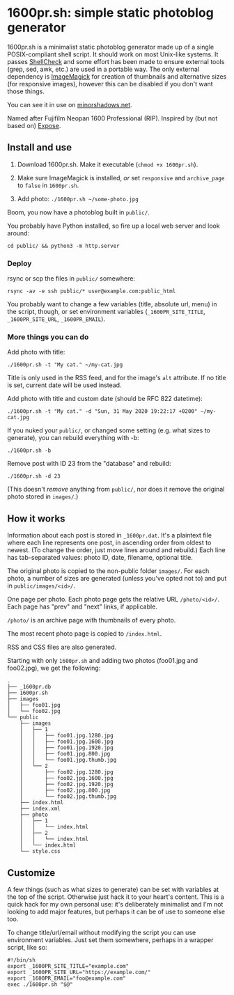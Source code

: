 1600pr.sh: simple static photoblog generator
============================================
1600pr.sh is a minimalist static photoblog generator made up of a single
POSIX-compliant shell script. It should work on most Unix-like systems. It passes
[ShellCheck](https://github.com/koalaman/shellcheck) and some effort has been
made to ensure external tools (grep, sed, awk, etc.) are used in a portable
way. The only external dependency is [ImageMagick](https://imagemagick.org)
for creation of thumbnails and alternative sizes (for responsive images),
however this can be disabled if you don't want those things.

You can see it in use on [minorshadows.net](https://minorshadows.net/).

Named after Fujifilm Neopan 1600 Professional (RIP). Inspired by (but not based
on) [Expose](https://github.com/Jack000/Expose).

Install and use
---------------
1. Download 1600pr.sh. Make it executable (`chmod +x 1600pr.sh`).

2. Make sure ImageMagick is installed, *or* set `responsive` and `archive_page`
to `false` in `1600pr.sh`.

3. Add photo: `./1600pr.sh ~/some-photo.jpg`

Boom, you now have a photoblog built in `public/`.

You probably have Python installed, so fire up a local web server and look around:

    cd public/ && python3 -m http.server

### Deploy

rsync or scp the files in `public/` somewhere:

    rsync -av -e ssh public/* user@example.com:public_html

You probably want to change a few variables (title, absolute url, menu) in
the script, though, or set environment variables (`_1600PR_SITE_TITLE`,
`_1600PR_SITE_URL`, `_1600PR_EMAIL`).

### More things you can do

Add photo with title:

    ./1600pr.sh -t "My cat." ~/my-cat.jpg

Title is only used in the RSS feed, and for the image's `alt` attribute. If no
title is set, current date will be used instead.

Add photo with title and custom date (should be RFC 822 datetime):

    ./1600pr.sh -t "My cat." -d "Sun, 31 May 2020 19:22:17 +0200" ~/my-cat.jpg

If you nuked your `public/`, or changed some setting (e.g. what sizes to generate),
you can rebuild everything with -b:

    ./1600pr.sh -b

Remove post with ID 23 from the "database" and rebuild:

    ./1600pr.sh -d 23

(This doesn't *remove* anything from `public/`, nor does it remove the
original photo stored in `images/`.)

How it works
------------
Information about each post is stored in `_1600pr.dat`. It's a plaintext file
where each line represents one post, in ascending order from oldest to newest.
(To change the order, just move lines around and rebuild.)
Each line has tab-separated values: photo ID, date, filename, optional title.

The original photo is copied to the non-public folder `images/`. For each photo,
a number of sizes are generated (unless you've opted not to) and put in
`public/images/<id>/`.

One page per photo. Each photo page gets the relative URL `/photo/<id>/`.
Each page has "prev" and "next" links, if applicable.

`/photo/` is an archive page with thumbnails of every photo.

The most recent photo page is copied to `/index.html`.

RSS and CSS files are also generated.

Starting with only `1600pr.sh` and adding two photos (foo01.jpg and foo02.jpg),
we get the following:

```
.
├── _1600pr.db
├── 1600pr.sh
├── images
│   ├── foo01.jpg
│   └── foo02.jpg
└── public
    ├── images
    │   ├── 1
    │   │   ├── foo01.jpg.1280.jpg
    │   │   ├── foo01.jpg.1600.jpg
    │   │   ├── foo01.jpg.1920.jpg
    │   │   ├── foo01.jpg.800.jpg
    │   │   └── foo01.jpg.thumb.jpg
    │   └── 2
    │       ├── foo02.jpg.1280.jpg
    │       ├── foo02.jpg.1600.jpg
    │       ├── foo02.jpg.1920.jpg
    │       ├── foo02.jpg.800.jpg
    │       └── foo02.jpg.thumb.jpg
    ├── index.html
    ├── index.xml
    ├── photo
    │   ├── 1
    │   │   └── index.html
    │   ├── 2
    │   │   └── index.html
    │   └── index.html
    └── style.css
```

Customize
---------
A few things (such as what sizes to generate) can be set with variables at
the top of the script. Otherwise just hack it to your heart's content. This
is a quick hack for my own personal use: it's deliberately minimalist and I'm
not looking to add major features, but perhaps it can be of use to someone else too.

To change title/url/email without modifying the script you can use environment
variables. Just set them somewhere, perhaps in a wrapper script, like so:

```
#!/bin/sh
export _1600PR_SITE_TITLE="example.com"
export _1600PR_SITE_URL="https://example.com/"
export _1600PR_EMAIL="foo@example.com"
exec ./1600pr.sh "$@"
```
